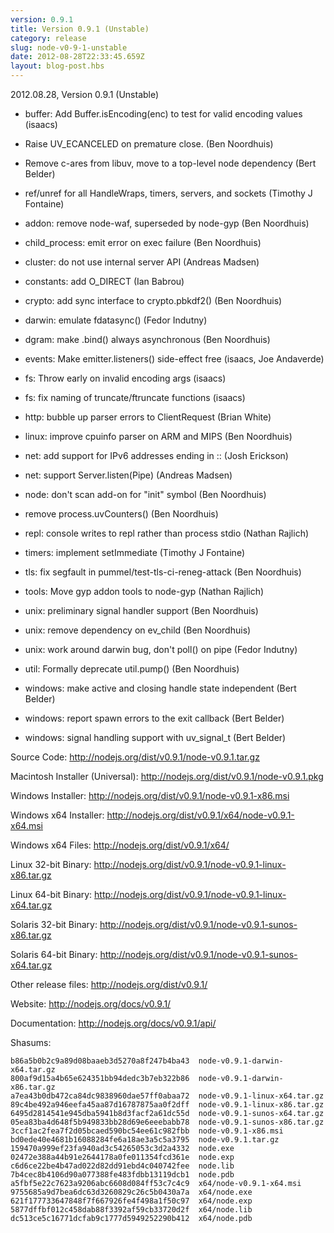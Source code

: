 ```yaml
---
version: 0.9.1
title: Version 0.9.1 (Unstable)
category: release
slug: node-v0-9-1-unstable
date: 2012-08-28T22:33:45.659Z
layout: blog-post.hbs
---
```


2012.08.28, Version 0.9.1 (Unstable)

* buffer: Add Buffer.isEncoding(enc) to test for valid encoding values (isaacs)

* Raise UV_ECANCELED on premature close. (Ben Noordhuis)

* Remove c-ares from libuv, move to a top-level node dependency (Bert Belder)

* ref/unref for all HandleWraps, timers, servers, and sockets (Timothy J Fontaine)

* addon: remove node-waf, superseded by node-gyp (Ben Noordhuis)

* child_process: emit error on exec failure (Ben Noordhuis)

* cluster: do not use internal server API (Andreas Madsen)

* constants: add O_DIRECT (Ian Babrou)

* crypto: add sync interface to crypto.pbkdf2() (Ben Noordhuis)

* darwin: emulate fdatasync() (Fedor Indutny)

* dgram: make .bind() always asynchronous (Ben Noordhuis)

* events: Make emitter.listeners() side-effect free (isaacs, Joe Andaverde)

* fs: Throw early on invalid encoding args (isaacs)

* fs: fix naming of truncate/ftruncate functions (isaacs)

* http: bubble up parser errors to ClientRequest (Brian White)

* linux: improve cpuinfo parser on ARM and MIPS (Ben Noordhuis)

* net: add support for IPv6 addresses ending in :: (Josh Erickson)

* net: support Server.listen(Pipe) (Andreas Madsen)

* node: don't scan add-on for "init" symbol (Ben Noordhuis)

* remove process.uvCounters() (Ben Noordhuis)

* repl: console writes to repl rather than process stdio (Nathan Rajlich)

* timers: implement setImmediate (Timothy J Fontaine)

* tls: fix segfault in pummel/test-tls-ci-reneg-attack (Ben Noordhuis)

* tools: Move gyp addon tools to node-gyp (Nathan Rajlich)

* unix: preliminary signal handler support (Ben Noordhuis)

* unix: remove dependency on ev_child (Ben Noordhuis)

* unix: work around darwin bug, don't poll() on pipe (Fedor Indutny)

* util: Formally deprecate util.pump() (Ben Noordhuis)

* windows: make active and closing handle state independent (Bert Belder)

* windows: report spawn errors to the exit callback (Bert Belder)

* windows: signal handling support with uv_signal_t (Bert Belder)


Source Code: http://nodejs.org/dist/v0.9.1/node-v0.9.1.tar.gz

Macintosh Installer (Universal): http://nodejs.org/dist/v0.9.1/node-v0.9.1.pkg

Windows Installer: http://nodejs.org/dist/v0.9.1/node-v0.9.1-x86.msi

Windows x64 Installer: http://nodejs.org/dist/v0.9.1/x64/node-v0.9.1-x64.msi

Windows x64 Files: http://nodejs.org/dist/v0.9.1/x64/

Linux 32-bit Binary: http://nodejs.org/dist/v0.9.1/node-v0.9.1-linux-x86.tar.gz

Linux 64-bit Binary: http://nodejs.org/dist/v0.9.1/node-v0.9.1-linux-x64.tar.gz

Solaris 32-bit Binary: http://nodejs.org/dist/v0.9.1/node-v0.9.1-sunos-x86.tar.gz

Solaris 64-bit Binary: http://nodejs.org/dist/v0.9.1/node-v0.9.1-sunos-x64.tar.gz

Other release files: http://nodejs.org/dist/v0.9.1/

Website: http://nodejs.org/docs/v0.9.1/

Documentation: http://nodejs.org/docs/v0.9.1/api/

Shasums:

```
b86a5b0b2c9a89d08baaeb3d5270a8f247b4ba43  node-v0.9.1-darwin-x64.tar.gz
800af9d15a4b65e624351bb94dedc3b7eb322b86  node-v0.9.1-darwin-x86.tar.gz
a7ea43b0db472ca84dc9838960dae57ff0abaa72  node-v0.9.1-linux-x64.tar.gz
89c4be492a946eefa45aa87d16787875aa0f2dff  node-v0.9.1-linux-x86.tar.gz
6495d2814541e945dba5941b8d3facf2a61dc55d  node-v0.9.1-sunos-x64.tar.gz
05ea83ba4d648f5b949833bb28d69e6eeebabb78  node-v0.9.1-sunos-x86.tar.gz
3ccf1ac2fea7f2d05bcaed590bc54ee61c982fbb  node-v0.9.1-x86.msi
bd0ede40e4681b16088284fe6a18ae3a5c5a3795  node-v0.9.1.tar.gz
159470a999ef23fa940ad3c54265053c3d2a4332  node.exe
02472e388a44b91e2644178a0fe011354fcd361e  node.exp
c6d6ce22be4b47ad022d82dd91ebd4c040742fee  node.lib
7b4cec8b4106d90a077388fe483fdbb13119dcb1  node.pdb
a5fbf5e22c7623a9206abc6608d084ff53c7c4c9  x64/node-v0.9.1-x64.msi
9755685a9d7bea6dc63d3260829c26c5b0430a7a  x64/node.exe
621f177733647848f7f667926fe4f498a1f50c97  x64/node.exp
5877dffbf012c458dab88f3392af59cb33720d2f  x64/node.lib
dc513ce5c16771dcfab9c1777d5949252290b412  x64/node.pdb
```
